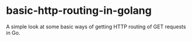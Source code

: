 # basic-http-routing-in-golang
A simple look at some basic ways of getting HTTP routing of GET requests in Go.
